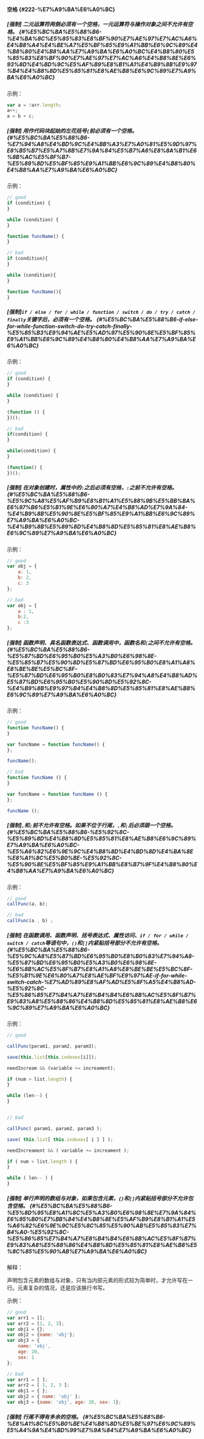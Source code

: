 #### 空格 {#222-%E7%A9%BA%E6%A0%BC}

##### \[强制\] 二元运算符两侧必须有一个空格，一元运算符与操作对象之间不允许有空格。 {#%E5%BC%BA%E5%88%B6-%E4%BA%8C%E5%85%83%E8%BF%90%E7%AE%97%E7%AC%A6%E4%B8%A4%E4%BE%A7%E5%BF%85%E9%A1%BB%E6%9C%89%E4%B8%80%E4%B8%AA%E7%A9%BA%E6%A0%BC%E4%B8%80%E5%85%83%E8%BF%90%E7%AE%97%E7%AC%A6%E4%B8%8E%E6%93%8D%E4%BD%9C%E5%AF%B9%E8%B1%A1%E4%B9%8B%E9%97%B4%E4%B8%8D%E5%85%81%E8%AE%B8%E6%9C%89%E7%A9%BA%E6%A0%BC}

示例：

```js
var a = !arr.length;
a++;
a = b + c;
```

##### \[强制\] 用作代码块起始的左花括号`{`前必须有一个空格。 {#%E5%BC%BA%E5%88%B6-%E7%94%A8%E4%BD%9C%E4%BB%A3%E7%A0%81%E5%9D%97%E8%B5%B7%E5%A7%8B%E7%9A%84%E5%B7%A6%E8%8A%B1%E6%8B%AC%E5%8F%B7-%E5%89%8D%E5%BF%85%E9%A1%BB%E6%9C%89%E4%B8%80%E4%B8%AA%E7%A9%BA%E6%A0%BC}

示例：

```js
// good
if (condition) {
}

while (condition) {
}

function funcName() {
}

// bad
if (condition){
}

while (condition){
}

function funcName(){
}
```

##### \[强制\]`if / else / for / while / function / switch / do / try / catch / finally`关键字后，必须有一个空格。 {#%E5%BC%BA%E5%88%B6-if-else-for-while-function-switch-do-try-catch-finally-%E5%85%B3%E9%94%AE%E5%AD%97%E5%90%8E%E5%BF%85%E9%A1%BB%E6%9C%89%E4%B8%80%E4%B8%AA%E7%A9%BA%E6%A0%BC}

示例：

```js
// good
if (condition) {
}

while (condition) {
}

(function () {
})();

// bad
if(condition) {
}

while(condition) {
}

(function() {
})();
```

##### \[强制\] 在对象创建时，属性中的`:`之后必须有空格，`:`之前不允许有空格。 {#%E5%BC%BA%E5%88%B6-%E5%9C%A8%E5%AF%B9%E8%B1%A1%E5%88%9B%E5%BB%BA%E6%97%B6%E5%B1%9E%E6%80%A7%E4%B8%AD%E7%9A%84-%E4%B9%8B%E5%90%8E%E5%BF%85%E9%A1%BB%E6%9C%89%E7%A9%BA%E6%A0%BC-%E4%B9%8B%E5%89%8D%E4%B8%8D%E5%85%81%E8%AE%B8%E6%9C%89%E7%A9%BA%E6%A0%BC}

示例：

```js
// good
var obj = {
    a: 1,
    b: 2,
    c: 3
};

// bad
var obj = {
    a : 1,
    b:2,
    c :3
};
```

##### \[强制\] 函数声明、具名函数表达式、函数调用中，函数名和`(`之间不允许有空格。 {#%E5%BC%BA%E5%88%B6-%E5%87%BD%E6%95%B0%E5%A3%B0%E6%98%8E-%E5%85%B7%E5%90%8D%E5%87%BD%E6%95%B0%E8%A1%A8%E8%BE%BE%E5%BC%8F-%E5%87%BD%E6%95%B0%E8%B0%83%E7%94%A8%E4%B8%AD%E5%87%BD%E6%95%B0%E5%90%8D%E5%92%8C-%E4%B9%8B%E9%97%B4%E4%B8%8D%E5%85%81%E8%AE%B8%E6%9C%89%E7%A9%BA%E6%A0%BC}

示例：

```js
// good
function funcName() {
}

var funcName = function funcName() {
};

funcName();

// bad
function funcName () {
}

var funcName = function funcName () {
};

funcName ();
```

##### \[强制\]`,`和`;`前不允许有空格。如果不位于行尾，`,`和`;`后必须跟一个空格。 {#%E5%BC%BA%E5%88%B6-%E5%92%8C-%E5%89%8D%E4%B8%8D%E5%85%81%E8%AE%B8%E6%9C%89%E7%A9%BA%E6%A0%BC-%E5%A6%82%E6%9E%9C%E4%B8%8D%E4%BD%8D%E4%BA%8E%E8%A1%8C%E5%B0%BE-%E5%92%8C-%E5%90%8E%E5%BF%85%E9%A1%BB%E8%B7%9F%E4%B8%80%E4%B8%AA%E7%A9%BA%E6%A0%BC}

示例：

```js
// good
callFunc(a, b);

// bad
callFunc(a , b) ;

```

##### \[强制\] 在函数调用、函数声明、括号表达式、属性访问、`if / for / while / switch / catch`等语句中，`()`和`[]`内紧贴括号部分不允许有空格。 {#%E5%BC%BA%E5%88%B6-%E5%9C%A8%E5%87%BD%E6%95%B0%E8%B0%83%E7%94%A8-%E5%87%BD%E6%95%B0%E5%A3%B0%E6%98%8E-%E6%8B%AC%E5%8F%B7%E8%A1%A8%E8%BE%BE%E5%BC%8F-%E5%B1%9E%E6%80%A7%E8%AE%BF%E9%97%AE-if-for-while-switch-catch-%E7%AD%89%E8%AF%AD%E5%8F%A5%E4%B8%AD-%E5%92%8C-%E5%86%85%E7%B4%A7%E8%B4%B4%E6%8B%AC%E5%8F%B7%E9%83%A8%E5%88%86%E4%B8%8D%E5%85%81%E8%AE%B8%E6%9C%89%E7%A9%BA%E6%A0%BC}

示例：

```js
// good

callFunc(param1, param2, param3);

save(this.list[this.indexes[i]]);

needIncream && (variable += increament);

if (num > list.length) {
}

while (len--) {
}


// bad

callFunc( param1, param2, param3 );

save( this.list[ this.indexes[ i ] ] );

needIncreament && ( variable += increament );

if ( num > list.length ) {
}

while ( len-- ) {
}
```

##### \[强制\] 单行声明的数组与对象，如果包含元素，`{}`和`[]`内紧贴括号部分不允许包含空格。 {#%E5%BC%BA%E5%88%B6-%E5%8D%95%E8%A1%8C%E5%A3%B0%E6%98%8E%E7%9A%84%E6%95%B0%E7%BB%84%E4%B8%8E%E5%AF%B9%E8%B1%A1%E5%A6%82%E6%9E%9C%E5%8C%85%E5%90%AB%E5%85%83%E7%B4%A0-%E5%92%8C-%E5%86%85%E7%B4%A7%E8%B4%B4%E6%8B%AC%E5%8F%B7%E9%83%A8%E5%88%86%E4%B8%8D%E5%85%81%E8%AE%B8%E5%8C%85%E5%90%AB%E7%A9%BA%E6%A0%BC}

解释：

声明包含元素的数组与对象，只有当内部元素的形式较为简单时，才允许写在一行。元素复杂的情况，还是应该换行书写。

示例：

```js
// good
var arr1 = [];
var arr2 = [1, 2, 3];
var obj1 = {};
var obj2 = {name: 'obj'};
var obj3 = {
    name: 'obj',
    age: 20,
    sex: 1
};

// bad
var arr1 = [ ];
var arr2 = [ 1, 2, 3 ];
var obj1 = { };
var obj2 = { name: 'obj' };
var obj3 = {name: 'obj', age: 20, sex: 1};
```

##### \[强制\] 行尾不得有多余的空格。 {#%E5%BC%BA%E5%88%B6-%E8%A1%8C%E5%B0%BE%E4%B8%8D%E5%BE%97%E6%9C%89%E5%A4%9A%E4%BD%99%E7%9A%84%E7%A9%BA%E6%A0%BC}



